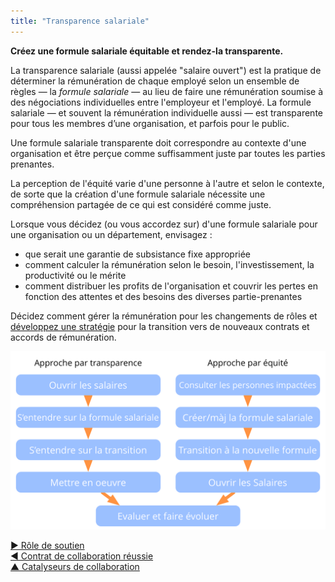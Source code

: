 ```yaml
---
title: "Transparence salariale"
---
```



**Créez une formule salariale équitable et rendez-la transparente.**

La transparence salariale (aussi appelée "salaire ouvert") est la pratique de déterminer la rémunération de chaque employé selon un ensemble de règles — la *formule salariale* — au lieu de faire une rémunération soumise à des négociations individuelles entre l'employeur et l'employé. La formule salariale — et souvent la rémunération individuelle aussi — est transparente pour tous les membres d’une organisation, et parfois pour le public.

Une formule salariale transparente doit correspondre au contexte d'une organisation et être perçue comme suffisamment juste par toutes les parties prenantes.

La perception de l'équité varie d'une personne à l'autre et selon le contexte, de sorte que la création d'une formule salariale nécessite une compréhension partagée de ce qui est considéré comme juste.

Lorsque vous décidez (ou vous accordez sur) d'une formule salariale pour une organisation ou un département, envisagez :

- que serait une garantie de subsistance fixe appropriée
- comment calculer la rémunération selon le besoin, l'investissement, la productivité ou le mérite
- comment distribuer les profits de l'organisation et couvrir les pertes en fonction des attentes et des besoins des diverses partie-prenantes

Décidez comment gérer la rémunération pour les changements de rôles et [développez une stratégie](develop-strategy.html) pour la transition vers de nouveaux contrats et accords de rémunération.

![Deux façons d'ouvrir les salaires](img/process/opening-salaries.png)

[&#9654; Rôle de soutien](support-role.html)<br/>[&#9664; Contrat de collaboration réussie](contract-for-successful-collaboration.html)<br/>[&#9650; Catalyseurs de collaboration](enablers-of-collaboration.html)

